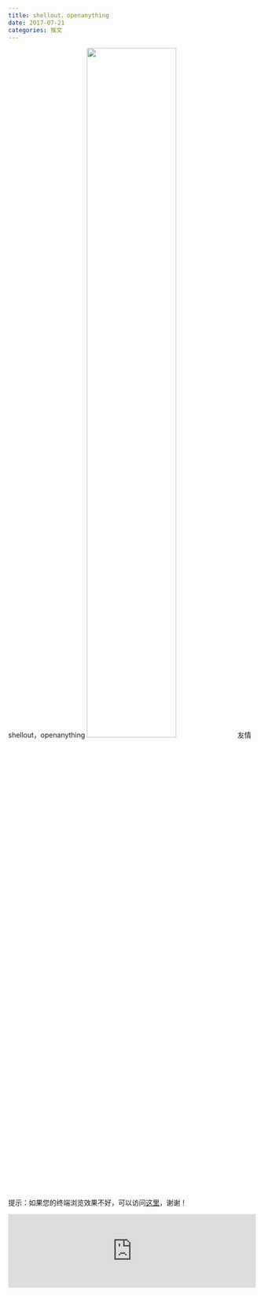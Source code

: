 ```yaml
---
title: shellout，openanything
date: 2017-07-21
categories: 推文
---
```

shellout，openanything
<img src="http://mmbiz.qpic.cn/mmbiz_jpg/ACviaWTBFxhbVaQdQJqVPYEtwYK266KKlVBYOfpknPOr6VZFGqsfZGdhhicY2XBJcrt1aAXkR5rhDhicFjicNlIUpg/0?wx_fmt=jpeg" style="width: 60%; height: auto;"/><!--more-->
友情提示：如果您的终端浏览效果不好，可以访问[这里](https://stata-club.github.io/stata_article/2017-07-21.html)，谢谢！
<iframe src="https://stata-club.github.io/stata_article/2017-07-21.html" id="iframepage" frameborder="0" scrolling="no" marginheight="0" marginwidth="0" width="100%" onLoad="iFrameHeight()"></iframe>
<script type="text/javascript" language="javascript">
function iFrameHeight() {
var ifm= document.getElementById("iframepage");
var subWeb = document.frames ? document.frames["iframepage"].document : ifm.contentDocument;   
if(ifm != null && subWeb != null) {
 ifm.height = subWeb.body.scrollHeight;
} 
} 
</script> 
